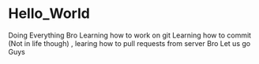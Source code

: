 # Hello_World
Doing Everything Bro 
Learning how to work on git 
Learning how to commit (Not in life though) , learing how to pull requests from server Bro
Let us go Guys 
